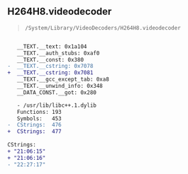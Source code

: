 ## H264H8.videodecoder

> `/System/Library/VideoDecoders/H264H8.videodecoder`

```diff

   __TEXT.__text: 0x1a104
   __TEXT.__auth_stubs: 0xaf0
   __TEXT.__const: 0x380
-  __TEXT.__cstring: 0x7078
+  __TEXT.__cstring: 0x7081
   __TEXT.__gcc_except_tab: 0xa8
   __TEXT.__unwind_info: 0x348
   __DATA_CONST.__got: 0x280

   - /usr/lib/libc++.1.dylib
   Functions: 193
   Symbols:   453
-  CStrings:  476
+  CStrings:  477
 
CStrings:
+ "21:06:15"
+ "21:06:16"
- "22:27:17"

```
